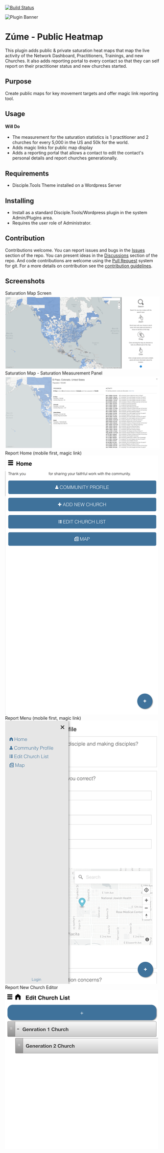[![Build Status](https://travis-ci.com/ZumeProject/zume-public-heatmaps.svg?branch=master)](https://travis-ci.com/ZumeProject/zume-public-heatmaps)

![Plugin Banner](https://raw.githubusercontent.com/ZumeProject/zume-public-heatmaps/master/documentation/banner.png)

# Zúme - Public Heatmap

This plugin adds public & private saturation heat maps that map the live activity of the Network Dashboard, Practitioners, Trainings, and new Churches.
It also adds reporting portal to every contact so that they can self report on their practitioner status and new churches
started.

## Purpose

Create public maps for key movement targets and offer magic link reporting tool.

## Usage

#### Will Do

- The measurement for the saturation statistics is 1 practitioner and 2 churches for every 5,000 in the US and 50k for the world.
- Adds magic links for public map display
- Adds a reporting portal that allows a contact to edit the contact's personal details and report churches generationally.


## Requirements

- Disciple.Tools Theme installed on a Wordpress Server

## Installing

- Install as a standard Disciple.Tools/Wordpress plugin in the system Admin/Plugins area.
- Requires the user role of Administrator.

## Contribution

Contributions welcome. You can report issues and bugs in the
[Issues](https://github.com/ZumeProject/zume-public-heatmaps/issues) section of the repo. You can present ideas
in the [Discussions](https://github.com/ZumeProject/zume-public-heatmaps/discussions) section of the repo. And
code contributions are welcome using the [Pull Request](https://github.com/ZumeProject/zume-public-heatmaps/pulls)
system for git. For a more details on contribution see the
[contribution guidelines](https://github.com/ZumeProject/zume-public-heatmaps/blob/master/CONTRIBUTING.md).


## Screenshots
Saturation Map Screen
![screenshot](documentation/map-heat.png)
Saturation Map - Saturation Measurement Panel
![screenshot](documentation/map-open-menu.png)
Report Home (mobile first, magic link)
![screenshot](documentation/report-home.png)
Report Menu (mobile first, magic link)
![screenshot](documentation/report-menu.png)
Report New Church Editor
![screenshot](documentation/report-churches.png)
